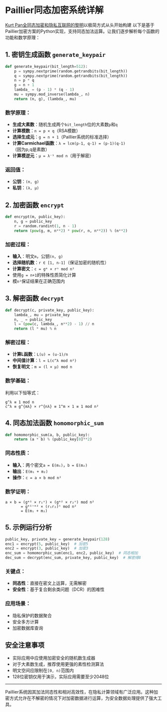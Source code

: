 # Paillier同态加密系统详解
[Kurt Pan全同态加密和隐私互联网的黎明](https://mp.weixin.qq.com/s/mjUBh_HdprBeKUUvtdid6w)以极简方式从头开始构建
以下是基于Paillier加密方案的Python实现，支持同态加法运算。让我们逐步解析每个函数的功能和数学原理：

## 1. 密钥生成函数 `generate_keypair`

```python
def generate_keypair(bit_length=512):
    p = sympy.nextprime(random.getrandbits(bit_length))
    q = sympy.nextprime(random.getrandbits(bit_length))
    n = p * q
    g = n + 1
    lambda_ = (p - 1) * (q - 1)
    mu = sympy.mod_inverse(lambda_, n)
    return (n, g), (lambda_, mu)
```

### 数学原理：
- **生成大素数**：随机生成两个`bit_length`位的大素数`p`和`q`
- **计算模数**：`n = p × q`（RSA模数）
- **选择生成元**：`g = n + 1`（Paillier系统的标准选择）
- **计算Carmichael函数**：`λ = lcm(p-1, q-1) = (p-1)(q-1)`（因为p,q是素数）
- **计算模逆元**：`μ = λ⁻¹ mod n`（用于解密）

### 返回值：
- **公钥**：`(n, g)`
- **私钥**：`(λ, μ)`

## 2. 加密函数 `encrypt`

```python
def encrypt(m, public_key):
    n, g = public_key
    r = random.randint(1, n - 1)
    return (pow(g, m, n**2) * pow(r, n, n**2)) % (n**2)
```

### 加密过程：
- **输入**：明文`m`，公钥`(n, g)`
- **选择随机数**：`r ∈ [1, n-1]`（保证加密的随机性）
- **计算密文**：`c = gᵐ × rⁿ mod n²`
- 使用`g = n+1`的特殊性质简化计算
- 模`n²`保证结果在正确范围内

## 3. 解密函数 `decrypt`

```python
def decrypt(c, private_key, public_key):
    lambda_, mu = private_key
    n, _ = public_key
    l = (pow(c, lambda_, n**2) - 1) // n
    return (l * mu) % n
```

### 解密过程：
- **计算L函数**：`L(u) = (u-1)/n`
- **中间值计算**：`l = L(c^λ mod n²)`
- **恢复明文**：`m = (l × μ) mod n`

### 数学基础：
利用以下恒等式：

```
g^λ ≡ 1 mod n
c^λ ≡ g^{mλ} × r^{nλ} ≡ 1^m × 1 ≡ 1 mod n²
```

## 4. 同态加法函数 `homomorphic_sum`

```python
def homomorphic_sum(a, b, public_key):
    return (a * b) % (public_key[0]**2)
```

### 同态性质：
- **输入**：两个密文`a = E(m₁)`，`b = E(m₂)`
- **输出**：`E(m₁ + m₂)`
- **操作**：`c = a × b mod n²`

### 数学证明：
```
a × b = (gᵐ¹ × r₁ⁿ) × (gᵐ² × r₂ⁿ) mod n²
       = gᵐ¹⁺ᵐ² × (r₁r₂)ⁿ mod n²
       = E(m₁ + m₂)
```

## 5. 示例运行分析

```python
public_key, private_key = generate_keypair(128)
enc1 = encrypt(5, public_key)  # 加密5
enc2 = encrypt(3, public_key)  # 加密3
enc_sum = homomorphic_sum(enc1, enc2, public_key)  # 同态相加
dec_sum = decrypt(enc_sum, private_key, public_key)  # 解密得8
```

### 关键点：
- **同态性**：直接在密文上运算，无需解密
- **安全性**：基于复合剩余类问题（DCR）的困难性

### 应用场景：
- 隐私保护的数据聚合
- 安全多方计算
- 加密数据库查询

## 安全注意事项

- 实际应用中应使用加密安全的随机数生成器
- 对于大素数生成，推荐使用更强的素性检测算法
- 明文空间应限制在`[0, n)`范围内
- 128位密钥仅用于演示，实际应用需要至少2048位

---

Paillier系统因其加法同态性和相对高效性，在隐私计算领域有广泛应用。这种加密方式允许在不解密的情况下对加密数据进行运算，为安全数据处理提供了强大工具。